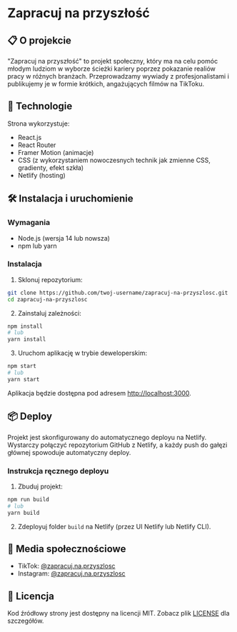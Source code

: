 # Zapracuj na przyszłość
## 📋 O projekcie

"Zapracuj na przyszłość" to projekt społeczny, który ma na celu pomóc młodym ludziom w wyborze ścieżki kariery poprzez pokazanie realiów pracy w różnych branżach. Przeprowadzamy wywiady z profesjonalistami i publikujemy je w formie krótkich, angażujących filmów na TikToku.

## 🚀 Technologie

Strona wykorzystuje:

- React.js
- React Router
- Framer Motion (animacje)
- CSS (z wykorzystaniem nowoczesnych technik jak zmienne CSS, gradienty, efekt szkła)
- Netlify (hosting)

## 🛠️ Instalacja i uruchomienie

### Wymagania

- Node.js (wersja 14 lub nowsza)
- npm lub yarn

### Instalacja

1. Sklonuj repozytorium:
```bash
git clone https://github.com/twoj-username/zapracuj-na-przyszlosc.git
cd zapracuj-na-przyszlosc
```

2. Zainstaluj zależności:
```bash
npm install
# lub
yarn install
```

3. Uruchom aplikację w trybie deweloperskim:
```bash
npm start
# lub
yarn start
```

Aplikacja będzie dostępna pod adresem [http://localhost:3000](http://localhost:3000).

## 📦 Deploy

Projekt jest skonfigurowany do automatycznego deployu na Netlify. Wystarczy połączyć repozytorium GitHub z Netlify, a każdy push do gałęzi głównej spowoduje automatyczny deploy.

### Instrukcja ręcznego deployu

1. Zbuduj projekt:
```bash
npm run build
# lub
yarn build
```

2. Zdeployuj folder `build` na Netlify (przez UI Netlify lub Netlify CLI).

## 📱 Media społecznościowe

- TikTok: [@zapracuj.na.przyszlosc](https://www.tiktok.com/@zapracuj.na.przyszlosc)
- Instagram: [@zapracuj.na.przyszlosc](https://www.instagram.com/zapracuj.na.przyszlosc/)

## 📄 Licencja

Kod źródłowy strony jest dostępny na licencji MIT. Zobacz plik [LICENSE](LICENSE) dla szczegółów.